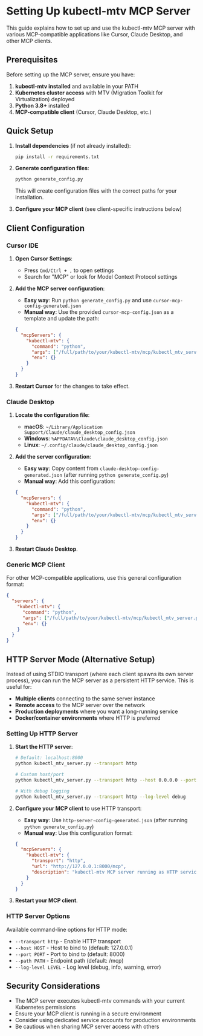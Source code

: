 # Setting Up kubectl-mtv MCP Server

This guide explains how to set up and use the kubectl-mtv MCP server with various MCP-compatible applications like Cursor, Claude Desktop, and other MCP clients.

## Prerequisites

Before setting up the MCP server, ensure you have:

1. **kubectl-mtv installed** and available in your PATH
2. **Kubernetes cluster access** with MTV (Migration Toolkit for Virtualization) deployed
3. **Python 3.8+** installed
4. **MCP-compatible client** (Cursor, Claude Desktop, etc.)

## Quick Setup

1. **Install dependencies** (if not already installed):
   ```bash
   pip install -r requirements.txt
   ```

2. **Generate configuration files**:
   ```bash
   python generate_config.py
   ```
   This will create configuration files with the correct paths for your installation.

3. **Configure your MCP client** (see client-specific instructions below)

## Client Configuration

### Cursor IDE

1. **Open Cursor Settings**:
   - Press `Cmd/Ctrl + ,` to open settings
   - Search for "MCP" or look for Model Context Protocol settings

2. **Add the MCP server configuration**:
   - **Easy way**: Run `python generate_config.py` and use `cursor-mcp-config-generated.json`
   - **Manual way**: Use the provided `cursor-mcp-config.json` as a template and update the path:

   ```json
   {
     "mcpServers": {
       "kubectl-mtv": {
         "command": "python",
         "args": ["/full/path/to/your/kubectl-mtv/mcp/kubectl_mtv_server.py"],
         "env": {}
       }
     }
   }
   ```

3. **Restart Cursor** for the changes to take effect.

### Claude Desktop

1. **Locate the configuration file**:
   - **macOS**: `~/Library/Application Support/Claude/claude_desktop_config.json`
   - **Windows**: `%APPDATA%\Claude\claude_desktop_config.json`
   - **Linux**: `~/.config/claude/claude_desktop_config.json`

2. **Add the server configuration**:
   - **Easy way**: Copy content from `claude-desktop-config-generated.json` (after running `python generate_config.py`)
   - **Manual way**: Add this configuration:
   ```json
   {
     "mcpServers": {
       "kubectl-mtv": {
         "command": "python",
         "args": ["/full/path/to/your/kubectl-mtv/mcp/kubectl_mtv_server.py"],
         "env": {}
       }
     }
   }
   ```

3. **Restart Claude Desktop**.

### Generic MCP Client

For other MCP-compatible applications, use this general configuration format:

```json
{
  "servers": {
    "kubectl-mtv": {
      "command": "python",
      "args": ["/full/path/to/your/kubectl-mtv/mcp/kubectl_mtv_server.py"],
      "env": {}
    }
  }
}
```

## HTTP Server Mode (Alternative Setup)

Instead of using STDIO transport (where each client spawns its own server process), you can run the MCP server as a persistent HTTP service. This is useful for:

- **Multiple clients** connecting to the same server instance
- **Remote access** to the MCP server over the network
- **Production deployments** where you want a long-running service
- **Docker/container environments** where HTTP is preferred

### Setting Up HTTP Server

1. **Start the HTTP server**:
   ```bash
   # Default: localhost:8000
   python kubectl_mtv_server.py --transport http
   
   # Custom host/port
   python kubectl_mtv_server.py --transport http --host 0.0.0.0 --port 9000
   
   # With debug logging
   python kubectl_mtv_server.py --transport http --log-level debug
   ```

2. **Configure your MCP client** to use HTTP transport:
   - **Easy way**: Use `http-server-config-generated.json` (after running `python generate_config.py`)
   - **Manual way**: Use this configuration format:

   ```json
   {
     "mcpServers": {
       "kubectl-mtv": {
         "transport": "http",
         "url": "http://127.0.0.1:8000/mcp",
         "description": "kubectl-mtv MCP server running as HTTP service"
       }
     }
   }
   ```

3. **Restart your MCP client**.

### HTTP Server Options

Available command-line options for HTTP mode:

- `--transport http` - Enable HTTP transport
- `--host HOST` - Host to bind to (default: 127.0.0.1)
- `--port PORT` - Port to bind to (default: 8000)
- `--path PATH` - Endpoint path (default: /mcp)
- `--log-level LEVEL` - Log level (debug, info, warning, error)

## Security Considerations

- The MCP server executes kubectl-mtv commands with your current Kubernetes permissions
- Ensure your MCP client is running in a secure environment
- Consider using dedicated service accounts for production environments
- Be cautious when sharing MCP server access with others
